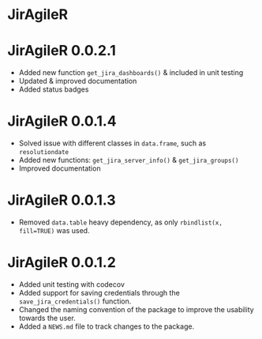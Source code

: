 # JirAgileR


# JirAgileR 0.0.2.1
* Added new function `get_jira_dashboards()` & included in unit testing
* Updated & improved documentation
* Added status badges

# JirAgileR 0.0.1.4

* Solved issue with different classes in `data.frame`, such as `resolutiondate`
* Added new functions: `get_jira_server_info()` & `get_jira_groups()`
* Improved documentation

# JirAgileR 0.0.1.3

* Removed `data.table` heavy dependency, as only `rbindlist(x, fill=TRUE)` was used.

# JirAgileR 0.0.1.2

* Added unit testing with codecov
* Added support for saving credentials through the `save_jira_credentials()` function.
* Changed the naming convention of the package to improve the usability towards the user.
* Added a `NEWS.md` file to track changes to the package.

